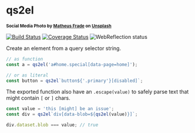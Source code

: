# qs2el

<sup>**Social Media Photo by [Matheus Frade](https://unsplash.com/@matheusfrade) on [Unsplash](https://unsplash.com/)**</sup>

[![Build Status](https://travis-ci.com/WebReflection/qs2el.svg?branch=master)](https://travis-ci.com/WebReflection/qs2el) [![Coverage Status](https://coveralls.io/repos/github/WebReflection/qs2el/badge.svg?branch=master)](https://coveralls.io/github/WebReflection/qs2el?branch=master) ![WebReflection status](https://offline.report/status/webreflection.svg)


Create an element from a query selector string.

```js
// as function
const a = qs2el('a#home.special[data-page=home]');

// or as literal
const button = qs2el`button${'.primary'}[disabled]`;
```

The exported function also have an `.escape(value)` to safely parse text that might contain `[` or `]` chars.

```js
const value = 'this [might] be an issue';
const div = qs2el`div[data-blob=${qs2el(value)}]`;

div.dataset.blob === value; // true
```
